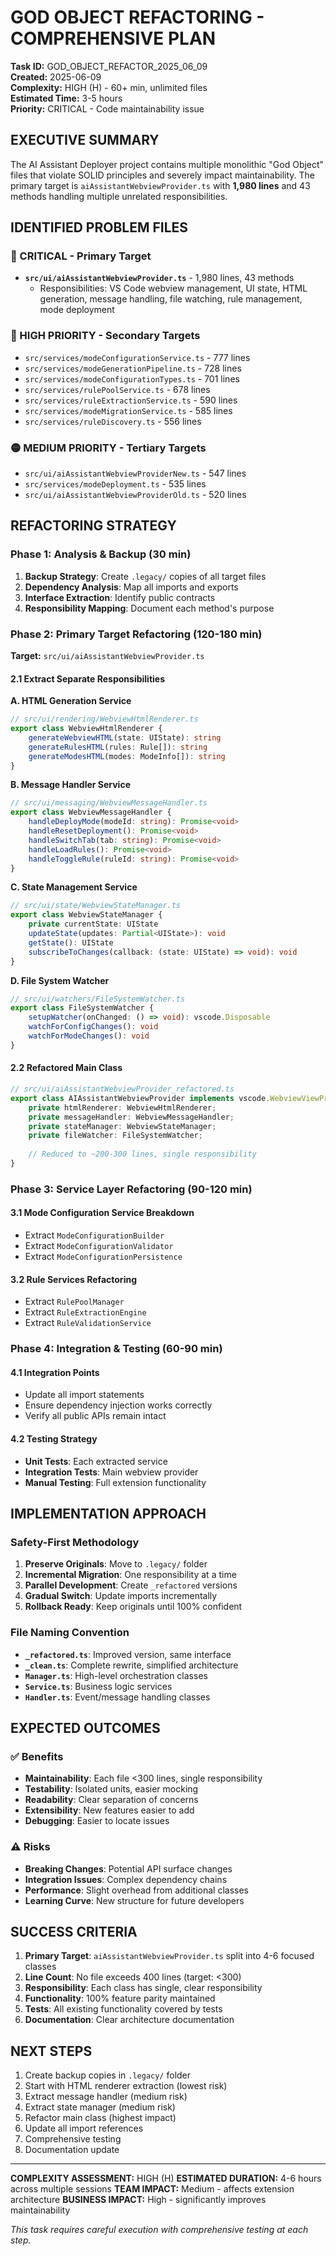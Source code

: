 # GOD OBJECT REFACTORING - COMPREHENSIVE PLAN

**Task ID:** GOD_OBJECT_REFACTOR_2025_06_09  
**Created:** 2025-06-09  
**Complexity:** HIGH (H) - 60+ min, unlimited files  
**Estimated Time:** 3-5 hours  
**Priority:** CRITICAL - Code maintainability issue  

## EXECUTIVE SUMMARY

The AI Assistant Deployer project contains multiple monolithic "God Object" files that violate SOLID principles and severely impact maintainability. The primary target is `aiAssistantWebviewProvider.ts` with **1,980 lines** and 43 methods handling multiple unrelated responsibilities.

## IDENTIFIED PROBLEM FILES

### 🚨 CRITICAL - Primary Target
- **`src/ui/aiAssistantWebviewProvider.ts`** - 1,980 lines, 43 methods
  - Responsibilities: VS Code webview management, UI state, HTML generation, message handling, file watching, rule management, mode deployment

### 🔴 HIGH PRIORITY - Secondary Targets  
- `src/services/modeConfigurationService.ts` - 777 lines
- `src/services/modeGenerationPipeline.ts` - 728 lines
- `src/services/modeConfigurationTypes.ts` - 701 lines
- `src/services/rulePoolService.ts` - 678 lines
- `src/services/ruleExtractionService.ts` - 590 lines
- `src/services/modeMigrationService.ts` - 585 lines
- `src/services/ruleDiscovery.ts` - 556 lines

### 🟡 MEDIUM PRIORITY - Tertiary Targets
- `src/ui/aiAssistantWebviewProviderNew.ts` - 547 lines
- `src/services/modeDeployment.ts` - 535 lines
- `src/ui/aiAssistantWebviewProviderOld.ts` - 520 lines

## REFACTORING STRATEGY

### Phase 1: Analysis & Backup (30 min)
1. **Backup Strategy**: Create `.legacy/` copies of all target files
2. **Dependency Analysis**: Map all imports and exports
3. **Interface Extraction**: Identify public contracts
4. **Responsibility Mapping**: Document each method's purpose

### Phase 2: Primary Target Refactoring (120-180 min)
**Target:** `src/ui/aiAssistantWebviewProvider.ts`

#### 2.1 Extract Separate Responsibilities

**A. HTML Generation Service**
```typescript
// src/ui/rendering/WebviewHtmlRenderer.ts
export class WebviewHtmlRenderer {
    generateWebviewHTML(state: UIState): string
    generateRulesHTML(rules: Rule[]): string
    generateModesHTML(modes: ModeInfo[]): string
}
```

**B. Message Handler Service**
```typescript
// src/ui/messaging/WebviewMessageHandler.ts
export class WebviewMessageHandler {
    handleDeployMode(modeId: string): Promise<void>
    handleResetDeployment(): Promise<void>
    handleSwitchTab(tab: string): Promise<void>
    handleLoadRules(): Promise<void>
    handleToggleRule(ruleId: string): Promise<void>
}
```

**C. State Management Service**
```typescript
// src/ui/state/WebviewStateManager.ts
export class WebviewStateManager {
    private currentState: UIState
    updateState(updates: Partial<UIState>): void
    getState(): UIState
    subscribeToChanges(callback: (state: UIState) => void): void
}
```

**D. File System Watcher**
```typescript
// src/ui/watchers/FileSystemWatcher.ts
export class FileSystemWatcher {
    setupWatcher(onChanged: () => void): vscode.Disposable
    watchForConfigChanges(): void
    watchForModeChanges(): void
}
```

#### 2.2 Refactored Main Class
```typescript
// src/ui/aiAssistantWebviewProvider_refactored.ts
export class AIAssistantWebviewProvider implements vscode.WebviewViewProvider {
    private htmlRenderer: WebviewHtmlRenderer;
    private messageHandler: WebviewMessageHandler;
    private stateManager: WebviewStateManager;
    private fileWatcher: FileSystemWatcher;
    
    // Reduced to ~200-300 lines, single responsibility
}
```

### Phase 3: Service Layer Refactoring (90-120 min)

#### 3.1 Mode Configuration Service Breakdown
- Extract `ModeConfigurationBuilder`
- Extract `ModeConfigurationValidator`
- Extract `ModeConfigurationPersistence`

#### 3.2 Rule Services Refactoring
- Extract `RulePoolManager`
- Extract `RuleExtractionEngine`
- Extract `RuleValidationService`

### Phase 4: Integration & Testing (60-90 min)

#### 4.1 Integration Points
- Update all import statements
- Ensure dependency injection works correctly
- Verify all public APIs remain intact

#### 4.2 Testing Strategy
- **Unit Tests**: Each extracted service
- **Integration Tests**: Main webview provider
- **Manual Testing**: Full extension functionality

## IMPLEMENTATION APPROACH

### Safety-First Methodology
1. **Preserve Originals**: Move to `.legacy/` folder
2. **Incremental Migration**: One responsibility at a time
3. **Parallel Development**: Create `_refactored` versions
4. **Gradual Switch**: Update imports incrementally
5. **Rollback Ready**: Keep originals until 100% confident

### File Naming Convention
- **`_refactored.ts`**: Improved version, same interface
- **`_clean.ts`**: Complete rewrite, simplified architecture
- **`Manager.ts`**: High-level orchestration classes
- **`Service.ts`**: Business logic services
- **`Handler.ts`**: Event/message handling classes

## EXPECTED OUTCOMES

### ✅ Benefits
- **Maintainability**: Each file <300 lines, single responsibility
- **Testability**: Isolated units, easier mocking
- **Readability**: Clear separation of concerns
- **Extensibility**: New features easier to add
- **Debugging**: Easier to locate issues

### ⚠️ Risks
- **Breaking Changes**: Potential API surface changes
- **Integration Issues**: Complex dependency chains
- **Performance**: Slight overhead from additional classes
- **Learning Curve**: New structure for future developers

## SUCCESS CRITERIA

1. **Primary Target**: `aiAssistantWebviewProvider.ts` split into 4-6 focused classes
2. **Line Count**: No file exceeds 400 lines (target: <300)
3. **Responsibility**: Each class has single, clear responsibility
4. **Functionality**: 100% feature parity maintained
5. **Tests**: All existing functionality covered by tests
6. **Documentation**: Clear architecture documentation

## NEXT STEPS

1. Create backup copies in `.legacy/` folder
2. Start with HTML renderer extraction (lowest risk)
3. Extract message handler (medium risk)
4. Extract state manager (medium risk)
5. Refactor main class (highest impact)
6. Update all import references
7. Comprehensive testing
8. Documentation update

---

**COMPLEXITY ASSESSMENT:** HIGH (H)
**ESTIMATED DURATION:** 4-6 hours across multiple sessions
**TEAM IMPACT:** Medium - affects extension architecture
**BUSINESS IMPACT:** High - significantly improves maintainability

*This task requires careful execution with comprehensive testing at each step.*
